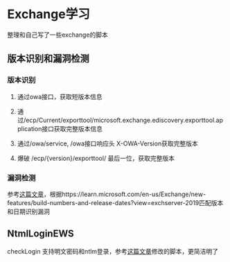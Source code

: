 # Exchange学习

整理和自己写了一些exchange的脚本

## 版本识别和漏洞检测

### 版本识别

1. 通过owa接口，获取短版本信息

2. 通过/ecp/Current/exporttool/microsoft.exchange.ediscovery.exporttool.application接口获取完整版本信息

3. 通过/owa/service, /owa接口响应头 X-OWA-Version获取完整版本

4. 爆破 /ecp/{version}/exporttool/ 最后一位，获取完整版本

### 漏洞检测
参考[这篇文章](https://3gstudent.github.io/%E6%B8%97%E9%80%8F%E5%9F%BA%E7%A1%80-Exchange%E7%89%88%E6%9C%AC%E6%8E%A2%E6%B5%8B%E5%92%8C%E6%BC%8F%E6%B4%9E%E6%A3%80%E6%B5%8B)，根据https://learn.microsoft.com/en-us/Exchange/new-features/build-numbers-and-release-dates?view=exchserver-2019匹配版本和日期识别漏洞
## NtmlLoginEWS

checkLogin 支持明文密码和ntlm登录，参考[这篇文章](https://github.com/3gstudent/Homework-of-Python/blob/master/checkEWS.py)修改的脚本，更简洁明了


